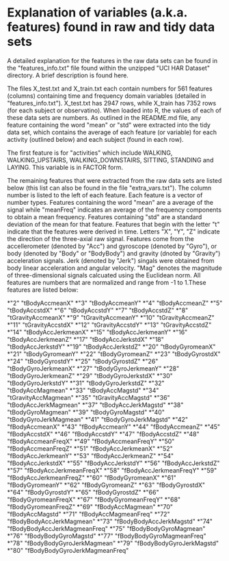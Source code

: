 Explanation of variables (a.k.a. features) found in raw and tidy data sets
=========================================================================

A detailed explanation for the features in the raw data sets can be found in the "features_info.txt" file found within the unzipped "UCI HAR Dataset" directory. A brief description is found here.

The files X_test.txt and X_train.txt each contain numbers for 561 features (columns) containing time and frequency domain variables (detailed in "features_info.txt"). X_test.txt has 2947 rows, while X_train has 7352 rows (for each subject or observatino). When loaded into R, the values of each of these data sets are numbers. As outlined in the README.md file, any feature containing the word "mean" or "std" were extracted into the tidy data set, which contains the average of each feature (or variable) for each activity (outlined below) and each subject (found in each row).

The first feature is for "activities" which include WALKING, WALKING_UPSTAIRS, WALKING_DOWNSTAIRS, SITTING, STANDING and LAYING. This variable is in FACTOR form.

The remaining features that were extracted from the raw data sets are listed  below (this list can also be found in the file "extra_vars.txt"). The column number is listed to the left of each feature. Each feature is a vector of number types. Features containing the word "mean" are a average of the signal while "meanFreq" indicates an average of the frequency components to obtain a mean frequency. Features containing "std" are a standard deviation of the mean for that feature. Features that begin with the letter "t" indicate that the features were derived in time. Letters "X", "Y", "Z" indicate the direction of the three-axial raw signal. Features come from the accellerometer (denoted by "Acc") and gyroscope (denoted by "Gyro"), or body (denoted by "Body" or "BodyBody") and gravity (dnoted by "Gravity") acceleration signals. Jerk (denoted by "Jerk") singals were obtained from body linear acceleration and angular velocity. "Mag" denotes the magnitude of three-dimensional signals calcuated using the Euclidean norm. All features are numbers that are normalized and range from -1 to 1.These features are listed below:

*"2" "tBodyAccmeanX"
*"3" "tBodyAccmeanY"
*"4" "tBodyAccmeanZ"
*"5" "tBodyAccstdX"
*"6" "tBodyAccstdY"
*"7" "tBodyAccstdZ"
*"8" "tGravityAccmeanX"
*"9" "tGravityAccmeanY"
*"10" "tGravityAccmeanZ"
*"11" "tGravityAccstdX"
*"12" "tGravityAccstdY"
*"13" "tGravityAccstdZ"
*"14" "tBodyAccJerkmeanX"
*"15" "tBodyAccJerkmeanY"
*"16" "tBodyAccJerkmeanZ"
*"17" "tBodyAccJerkstdX"
*"18" "tBodyAccJerkstdY"
*"19" "tBodyAccJerkstdZ"
*"20" "tBodyGyromeanX"
*"21" "tBodyGyromeanY"
*"22" "tBodyGyromeanZ"
*"23" "tBodyGyrostdX"
*"24" "tBodyGyrostdY"
*"25" "tBodyGyrostdZ"
*"26" "tBodyGyroJerkmeanX"
*"27" "tBodyGyroJerkmeanY"
*"28" "tBodyGyroJerkmeanZ"
*"29" "tBodyGyroJerkstdX"
*"30" "tBodyGyroJerkstdY"
*"31" "tBodyGyroJerkstdZ"
*"32" "tBodyAccMagmean"
*"33" "tBodyAccMagstd"
*"34" "tGravityAccMagmean"
*"35" "tGravityAccMagstd"
*"36" "tBodyAccJerkMagmean"
*"37" "tBodyAccJerkMagstd"
*"38" "tBodyGyroMagmean"
*"39" "tBodyGyroMagstd"
*"40" "tBodyGyroJerkMagmean"
*"41" "tBodyGyroJerkMagstd"
*"42" "fBodyAccmeanX"
*"43" "fBodyAccmeanY"
*"44" "fBodyAccmeanZ"
*"45" "fBodyAccstdX"
*"46" "fBodyAccstdY"
*"47" "fBodyAccstdZ"
*"48" "fBodyAccmeanFreqX"
*"49" "fBodyAccmeanFreqY"
*"50" "fBodyAccmeanFreqZ"
*"51" "fBodyAccJerkmeanX"
*"52" "fBodyAccJerkmeanY"
*"53" "fBodyAccJerkmeanZ"
*"54" "fBodyAccJerkstdX"
*"55" "fBodyAccJerkstdY"
*"56" "fBodyAccJerkstdZ"
*"57" "fBodyAccJerkmeanFreqX"
*"58" "fBodyAccJerkmeanFreqY"
*"59" "fBodyAccJerkmeanFreqZ"
*"60" "fBodyGyromeanX"
*"61" "fBodyGyromeanY"
*"62" "fBodyGyromeanZ"
*"63" "fBodyGyrostdX"
*"64" "fBodyGyrostdY"
*"65" "fBodyGyrostdZ"
*"66" "fBodyGyromeanFreqX"
*"67" "fBodyGyromeanFreqY"
*"68" "fBodyGyromeanFreqZ"
*"69" "fBodyAccMagmean"
*"70" "fBodyAccMagstd"
*"71" "fBodyAccMagmeanFreq"
*"72" "fBodyBodyAccJerkMagmean"
*"73" "fBodyBodyAccJerkMagstd"
*"74" "fBodyBodyAccJerkMagmeanFreq"
*"75" "fBodyBodyGyroMagmean"
*"76" "fBodyBodyGyroMagstd"
*"77" "fBodyBodyGyroMagmeanFreq"
*"78" "fBodyBodyGyroJerkMagmean"
*"79" "fBodyBodyGyroJerkMagstd"
*"80" "fBodyBodyGyroJerkMagmeanFreq"

